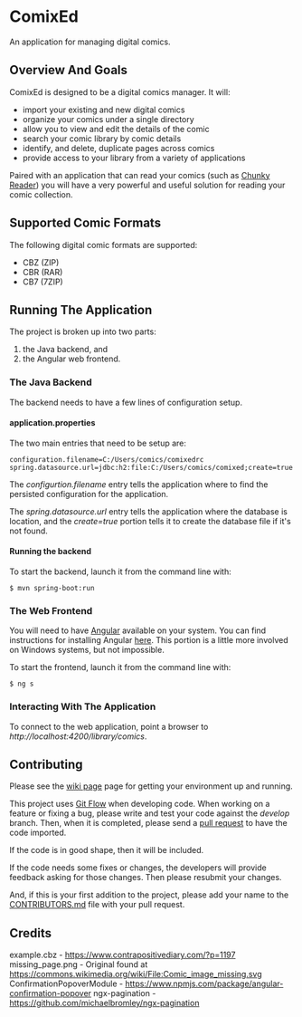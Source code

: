 # ComixEd
An application for managing digital comics.

## Overview And Goals
ComixEd is designed to be a digital comics manager. It will:

 * import your existing and new digital comics
 * organize your comics under a single directory
 * allow you to view and edit the details of the comic	
 * search your comic library by comic details
 * identify, and delete, duplicate pages across comics
 * provide access to your library from a variety of applications

Paired with an application that can read your comics (such as
[Chunky Reader](http://chunkyreader.com/)) you will have a very powerful
and useful solution for reading your comic collection.

## Supported Comic Formats

The following digital comic formats are supported:

 * CBZ (ZIP)
 * CBR (RAR)
 * CB7 (7ZIP)

## Running The Application

The project is broken up into two parts:
1. the Java backend, and
1. the Angular web frontend.

### The Java Backend

The backend needs to have a few lines of configuration setup.

#### application.properties

The two main entries that need to be setup are:

    configuration.filename=C:/Users/comics/comixedrc
    spring.datasource.url=jdbc:h2:file:C:/Users/comics/comixed;create=true

The *configurtion.filename* entry tells the application where to find the persisted configuration for the application.

The *spring.datasource.url* entry tells the application where the database is location, and the *create=true* portion tells it to create the database file if it's not found.

#### Running the backend

To start the backend, launch it from the command line with:

    $ mvn spring-boot:run

### The Web Frontend

You will need to have [Angular](https://angular.io/) available on your system. You can find instructions for installing Angular [here](https://angular.io/guide/setup). This portion is a little more involved on Windows systems, but not impossible.

To start the frontend, launch it from the command line with:

    $ ng s

### Interacting With The Application

To connect to the web application, point a browser to *http://localhost:4200/library/comics*.

## Contributing

Please see the [wiki page](../../wiki/Developer-Setup) page for getting your
environment up and running.

This project uses [Git Flow](http://www.atlassian.com/git/tutorials/comparing-workflows/gitflow-workflow)
when developing code. When working on a feature or fixing a bug, please write
and test your code against the *develop* branch. Then, when it is completed,
please send a [pull request](http://help.github.com/articles/creating-a-pull-request/)
to have the code imported.

If the code is in good shape, then it will be included.

If the code needs some fixes or changes, the developers will provide feedback
asking for those changes. Then please resubmit your changes.

And, if this is your first addition to the project, please add your name to
the [CONTRIBUTORS.md](./CONTRIBUTORS.md) file with your pull request.

## Credits

example.cbz - https://www.contrapositivediary.com/?p=1197
missing_page.png - Original found at https://commons.wikimedia.org/wiki/File:Comic_image_missing.svg
ConfirmationPopoverModule - https://www.npmjs.com/package/angular-confirmation-popover
ngx-pagination - https://github.com/michaelbromley/ngx-pagination
